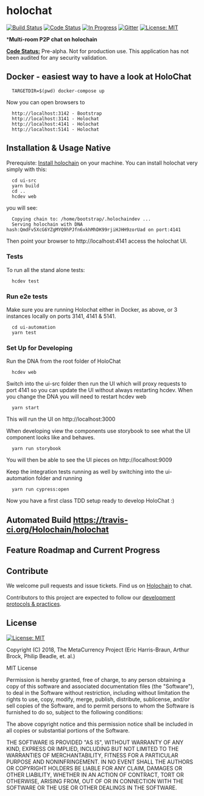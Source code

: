 # holochat

[![Build Status](https://travis-ci.org/Holochain/holochat.svg?branch=develop-react)](https://travis-ci.org/Holochain/holochat)
[![Code Status](https://img.shields.io/badge/Code-Pre--Alpha-orange.svg)](https://github.com/Holochain/holochat#feature-roadmap-and-current-progress)
[![In Progress](https://img.shields.io/waffle/label/Holochain/holochat/in%20progress.svg)](http://waffle.io/Holochain/holochat)
[![Gitter](https://badges.gitter.im/metacurrency/holochain.svg)](https://gitter.im/metacurrency/holochain?utm_source=badge&utm_medium=badge&utm_campaign=pr-badge&utm_content=body_badge)
[![License: MIT](https://img.shields.io/badge/License-MIT-yellow.svg)](https://opensource.org/licenses/MIT)

***Multi-room P2P chat on holochain**

**[Code Status:](https://github.com/metacurrency/holochain/milestones?direction=asc&sort=completeness&state=all)** Pre-alpha. Not for production use. This application has not been audited for any security validation.

## Docker - easiest way to have a look at HoloChat

```
  TARGETDIR=$(pwd) docker-compose up

```
Now you can open browsers to
```
  http://localhost:3142 - Bootstrap
  http://localhost:3141 - Holochat
  http://localhost:4141 - Holochat
  http://localhost:5141 - Holochat
```

## Installation & Usage Native

Prerequiste: [Install holochain](https://github.com/metacurrency/holochain/#installation) on your machine.
You can install holochat very simply with this:

``` shell
  cd ui-src
  yarn build
  cd ..
  hcdev web

```
you will see:

``` shell
  Copying chain to: /home/bootstrap/.holochaindev ...
  Serving holochain with DNA hash:QmdFv5XcG6YZgMYQ9hPJfn6xkhMhDK99rjiHJHH9zorUad on port:4141
```
Then point your browser to http://localhost:4141 access the holochat UI.

### Tests
To run all the stand alone tests:

``` shell
  hcdev test
```

### Run e2e tests
Make sure you are running Holochat either in Docker, as above, or 3 instances locally on ports 3141, 4141 & 5141.
```
  cd ui-automation
  yarn test
```

### Set Up for Developing
Run the DNA from the root folder of HoloChat
```
  hcdev web
```
Switch into the ui-src folder then run the UI which will proxy requests to port 4141 so you can update the UI without always restarting hcdev.  When you change the DNA you will need to restart hcdev web
```
  yarn start
```
This will run the UI on http://localhost:3000

When developing view the components use storybook to see what the UI component looks like and behaves.
```
  yarn run storybook
```
You will then be able to see the UI pieces on http://localhost:9009

Keep the integration tests running as well by switching into the ui-automation folder and running
```
  yarn run cypress:open
```

Now you have a first class TDD setup ready to develop HoloChat :)

## Automated Build https://travis-ci.org/Holochain/holochat

## Feature Roadmap and Current Progress


## Contribute
We welcome pull requests and issue tickets.  Find us on [Holochain](https://chat.holochain.net/) to chat.

Contributors to this project are expected to follow our [development protocols & practices](https://github.com/metacurrency/holochain/wiki/Development-Protocols).

## License
[![License: MIT](https://img.shields.io/badge/License-MIT-yellow.svg)](https://opensource.org/licenses/MIT)

Copyright (C) 2018, The MetaCurrency Project (Eric Harris-Braun, Arthur Brock, Philip Beadle, et. al.)

MIT License

Permission is hereby granted, free of charge, to any person obtaining a copy
of this software and associated documentation files (the "Software"), to deal
in the Software without restriction, including without limitation the rights
to use, copy, modify, merge, publish, distribute, sublicense, and/or sell
copies of the Software, and to permit persons to whom the Software is
furnished to do so, subject to the following conditions:

The above copyright notice and this permission notice shall be included in all
copies or substantial portions of the Software.

THE SOFTWARE IS PROVIDED "AS IS", WITHOUT WARRANTY OF ANY KIND, EXPRESS OR
IMPLIED, INCLUDING BUT NOT LIMITED TO THE WARRANTIES OF MERCHANTABILITY,
FITNESS FOR A PARTICULAR PURPOSE AND NONINFRINGEMENT. IN NO EVENT SHALL THE
AUTHORS OR COPYRIGHT HOLDERS BE LIABLE FOR ANY CLAIM, DAMAGES OR OTHER
LIABILITY, WHETHER IN AN ACTION OF CONTRACT, TORT OR OTHERWISE, ARISING FROM,
OUT OF OR IN CONNECTION WITH THE SOFTWARE OR THE USE OR OTHER DEALINGS IN THE
SOFTWARE.
